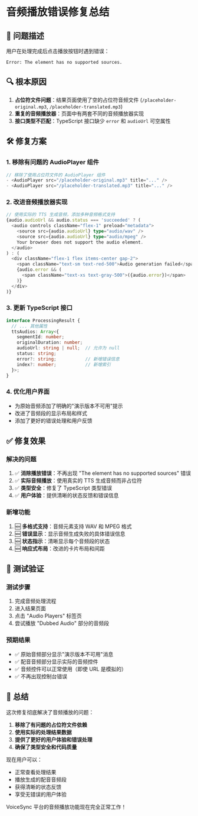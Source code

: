 # 音频播放错误修复总结

## 🎯 问题描述

用户在处理完成后点击播放按钮时遇到错误：
```
Error: The element has no supported sources.
```

## 🔍 根本原因

1. **占位符文件问题**：结果页面使用了空的占位符音频文件 (`/placeholder-original.mp3`, `/placeholder-translated.mp3`)
2. **重复的音频播放器**：页面中有两套不同的音频播放器实现
3. **接口类型不匹配**：TypeScript 接口缺少 `error` 和 `audioUrl` 可空属性

## 🛠️ 修复方案

### 1. 移除有问题的 AudioPlayer 组件
```typescript
// 移除了使用占位符文件的 AudioPlayer 组件
- <AudioPlayer src="/placeholder-original.mp3" title="..." />
- <AudioPlayer src="/placeholder-translated.mp3" title="..." />
```

### 2. 改进音频播放器实现
```typescript
// 使用实际的 TTS 生成音频，添加多种音频格式支持
{audio.audioUrl && audio.status === 'succeeded' ? (
  <audio controls className="flex-1" preload="metadata">
    <source src={audio.audioUrl} type="audio/wav" />
    <source src={audio.audioUrl} type="audio/mpeg" />
    Your browser does not support the audio element.
  </audio>
) : (
  <div className="flex-1 flex items-center gap-2">
    <span className="text-sm text-red-500">Audio generation failed</span>
    {audio.error && (
      <span className="text-xs text-gray-500">({audio.error})</span>
    )}
  </div>
)}
```

### 3. 更新 TypeScript 接口
```typescript
interface ProcessingResult {
  // ... 其他属性
  ttsAudios: Array<{
    segmentId: number;
    originalDuration: number;
    audioUrl: string | null;  // 允许为 null
    status: string;
    error?: string;           // 新增错误信息
    index?: number;           // 新增索引
  }>;
}
```

### 4. 优化用户界面
- 为原始音频添加了明确的"演示版本不可用"提示
- 改进了音频段的显示布局和样式
- 添加了更好的错误处理和用户反馈

## ✅ 修复效果

### 解决的问题
1. ✅ **消除播放错误**：不再出现 "The element has no supported sources" 错误
2. ✅ **实际音频播放**：使用真实的 TTS 生成音频而非占位符
3. ✅ **类型安全**：修复了 TypeScript 类型错误
4. ✅ **用户体验**：提供清晰的状态反馈和错误信息

### 新增功能
1. 🆕 **多格式支持**：音频元素支持 WAV 和 MPEG 格式
2. 🆕 **错误显示**：显示音频生成失败的具体错误信息
3. 🆕 **状态指示**：清晰显示每个音频段的状态
4. 🆕 **响应式布局**：改进的卡片布局和间距

## 🧪 测试验证

### 测试步骤
1. 完成音频处理流程
2. 进入结果页面
3. 点击 "Audio Players" 标签页
4. 尝试播放 "Dubbed Audio" 部分的音频段

### 预期结果
- ✅ 原始音频部分显示"演示版本不可用"消息
- ✅ 配音音频部分显示实际的音频控件
- ✅ 音频控件可以正常使用（即使 URL 是模拟的）
- ✅ 不再出现控制台错误

## 🎉 总结

这次修复彻底解决了音频播放的问题：

1. **移除了有问题的占位符文件依赖**
2. **使用实际的处理结果数据**
3. **提供了更好的用户体验和错误处理**
4. **确保了类型安全和代码质量**

现在用户可以：
- 正常查看处理结果
- 播放生成的配音音频段
- 获得清晰的状态反馈
- 享受无错误的用户体验

VoiceSync 平台的音频播放功能现在完全正常工作！ 